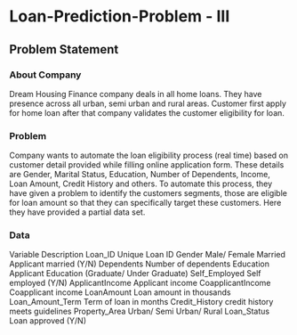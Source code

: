 # Loan-Prediction-Problem - III

## Problem Statement

###  About Company

Dream Housing Finance company deals in all home loans. They have presence across all urban, semi urban and rural areas. Customer first apply for home loan after that company validates the customer eligibility for loan.

### Problem

Company wants to automate the loan eligibility process (real time) based on customer detail provided while filling online application form. These details are Gender, Marital Status, Education, Number of Dependents, Income, Loan Amount, Credit History and others. To automate this process, they have given a problem to identify the customers segments, those are eligible for loan amount so that they can specifically target these customers. Here they have provided a partial data set.

### Data		

  Variable		      Description
  Loan_ID			      Unique Loan ID
  Gender			      Male/ Female
  Married			      Applicant married (Y/N)
  Dependents		    Number of dependents
  Education		      Applicant Education (Graduate/ Under Graduate)
  Self_Employed	    Self employed (Y/N)
  ApplicantIncome		Applicant income
  CoapplicantIncome	Coapplicant income
  LoanAmount		    Loan amount in thousands
  Loan_Amount_Term	Term of loan in months
  Credit_History		credit history meets guidelines
  Property_Area		  Urban/ Semi Urban/ Rural
  Loan_Status		    Loan approved (Y/N)
